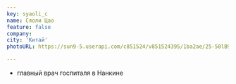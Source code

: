 ```yaml
---
key: syaoli_c
name: Сяоли Цао
feature: false
company: 
city: 'Китай'
photoURL: https://sun9-5.userapi.com/c851524/v851524395/1ba2ae/25-50lB9T3U.jpg

---
```

- главный врач госпиталя в Нанкине